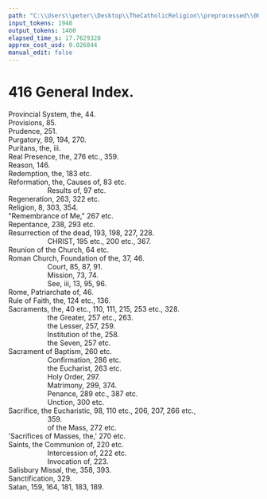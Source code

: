```yaml
---
path: "C:\\Users\\peter\\Desktop\\TheCatholicReligion\\preprocessed\\00439.jpg"
input_tokens: 1948
output_tokens: 1400
elapsed_time_s: 17.7629328
approx_cost_usd: 0.026844
manual_edit: false
---
```

# 416 General Index.

Provincial System, the, 44.  
Provisions, 85.  
Prudence, 251.  
Purgatory, 89, 194, 270.  
Puritans, the, iii.  
Real Presence, the, 276 etc., 359.  
Reason, 146.  
Redemption, the, 183 etc.  
Reformation, the, Causes of, 83 etc.  
&nbsp;&nbsp;&nbsp;&nbsp;&nbsp;&nbsp;&nbsp;&nbsp;&nbsp;&nbsp;&nbsp;&nbsp;&nbsp;&nbsp;&nbsp;&nbsp;&nbsp;&nbsp;&nbsp;&nbsp;Results of, 97 etc.  
Regeneration, 263, 322 etc.  
Religion, 8, 303, 354.  
"Remembrance of Me," 267 etc.  
Repentance, 238, 293 etc.  
Resurrection of the dead, 193, 198, 227, 228.  
&nbsp;&nbsp;&nbsp;&nbsp;&nbsp;&nbsp;&nbsp;&nbsp;&nbsp;&nbsp;&nbsp;&nbsp;&nbsp;&nbsp;&nbsp;&nbsp;&nbsp;&nbsp;&nbsp;&nbsp;CHRIST, 195 etc., 200 etc., 367.  
Reunion of the Church, 64 etc.  
Roman Church, Foundation of the, 37, 46.  
&nbsp;&nbsp;&nbsp;&nbsp;&nbsp;&nbsp;&nbsp;&nbsp;&nbsp;&nbsp;&nbsp;&nbsp;&nbsp;&nbsp;&nbsp;&nbsp;&nbsp;&nbsp;&nbsp;&nbsp;Court, 85, 87, 91.  
&nbsp;&nbsp;&nbsp;&nbsp;&nbsp;&nbsp;&nbsp;&nbsp;&nbsp;&nbsp;&nbsp;&nbsp;&nbsp;&nbsp;&nbsp;&nbsp;&nbsp;&nbsp;&nbsp;&nbsp;Mission, 73, 74.  
&nbsp;&nbsp;&nbsp;&nbsp;&nbsp;&nbsp;&nbsp;&nbsp;&nbsp;&nbsp;&nbsp;&nbsp;&nbsp;&nbsp;&nbsp;&nbsp;&nbsp;&nbsp;&nbsp;&nbsp;See, iii, 13, 95, 96.  
Rome, Patriarchate of, 46.  
Rule of Faith, the, 124 etc., 136.  
Sacraments, the, 40 etc., 110, 111, 215, 253 etc., 328.  
&nbsp;&nbsp;&nbsp;&nbsp;&nbsp;&nbsp;&nbsp;&nbsp;&nbsp;&nbsp;&nbsp;&nbsp;&nbsp;&nbsp;&nbsp;&nbsp;&nbsp;&nbsp;&nbsp;&nbsp;the Greater, 257 etc., 263.  
&nbsp;&nbsp;&nbsp;&nbsp;&nbsp;&nbsp;&nbsp;&nbsp;&nbsp;&nbsp;&nbsp;&nbsp;&nbsp;&nbsp;&nbsp;&nbsp;&nbsp;&nbsp;&nbsp;&nbsp;the Lesser, 257, 259.  
&nbsp;&nbsp;&nbsp;&nbsp;&nbsp;&nbsp;&nbsp;&nbsp;&nbsp;&nbsp;&nbsp;&nbsp;&nbsp;&nbsp;&nbsp;&nbsp;&nbsp;&nbsp;&nbsp;&nbsp;Institution of the, 258.  
&nbsp;&nbsp;&nbsp;&nbsp;&nbsp;&nbsp;&nbsp;&nbsp;&nbsp;&nbsp;&nbsp;&nbsp;&nbsp;&nbsp;&nbsp;&nbsp;&nbsp;&nbsp;&nbsp;&nbsp;the Seven, 257 etc.  
Sacrament of Baptism, 260 etc.  
&nbsp;&nbsp;&nbsp;&nbsp;&nbsp;&nbsp;&nbsp;&nbsp;&nbsp;&nbsp;&nbsp;&nbsp;&nbsp;&nbsp;&nbsp;&nbsp;&nbsp;&nbsp;&nbsp;&nbsp;Confirmation, 286 etc.  
&nbsp;&nbsp;&nbsp;&nbsp;&nbsp;&nbsp;&nbsp;&nbsp;&nbsp;&nbsp;&nbsp;&nbsp;&nbsp;&nbsp;&nbsp;&nbsp;&nbsp;&nbsp;&nbsp;&nbsp;the Eucharist, 263 etc.  
&nbsp;&nbsp;&nbsp;&nbsp;&nbsp;&nbsp;&nbsp;&nbsp;&nbsp;&nbsp;&nbsp;&nbsp;&nbsp;&nbsp;&nbsp;&nbsp;&nbsp;&nbsp;&nbsp;&nbsp;Holy Order, 297.  
&nbsp;&nbsp;&nbsp;&nbsp;&nbsp;&nbsp;&nbsp;&nbsp;&nbsp;&nbsp;&nbsp;&nbsp;&nbsp;&nbsp;&nbsp;&nbsp;&nbsp;&nbsp;&nbsp;&nbsp;Matrimony, 299, 374.  
&nbsp;&nbsp;&nbsp;&nbsp;&nbsp;&nbsp;&nbsp;&nbsp;&nbsp;&nbsp;&nbsp;&nbsp;&nbsp;&nbsp;&nbsp;&nbsp;&nbsp;&nbsp;&nbsp;&nbsp;Penance, 289 etc., 387 etc.  
&nbsp;&nbsp;&nbsp;&nbsp;&nbsp;&nbsp;&nbsp;&nbsp;&nbsp;&nbsp;&nbsp;&nbsp;&nbsp;&nbsp;&nbsp;&nbsp;&nbsp;&nbsp;&nbsp;&nbsp;Unction, 300 etc.  
Sacrifice, the Eucharistic, 98, 110 etc., 206, 207, 266 etc.,  
&nbsp;&nbsp;&nbsp;&nbsp;&nbsp;&nbsp;&nbsp;&nbsp;&nbsp;&nbsp;&nbsp;&nbsp;&nbsp;&nbsp;&nbsp;&nbsp;&nbsp;&nbsp;&nbsp;&nbsp;359.  
&nbsp;&nbsp;&nbsp;&nbsp;&nbsp;&nbsp;&nbsp;&nbsp;&nbsp;&nbsp;&nbsp;&nbsp;&nbsp;&nbsp;&nbsp;&nbsp;&nbsp;&nbsp;&nbsp;&nbsp;of the Mass, 272 etc.  
'Sacrifices of Masses, the,' 270 etc.  
Saints, the Communion of, 220 etc.  
&nbsp;&nbsp;&nbsp;&nbsp;&nbsp;&nbsp;&nbsp;&nbsp;&nbsp;&nbsp;&nbsp;&nbsp;&nbsp;&nbsp;&nbsp;&nbsp;&nbsp;&nbsp;&nbsp;&nbsp;Intercession of, 222 etc.  
&nbsp;&nbsp;&nbsp;&nbsp;&nbsp;&nbsp;&nbsp;&nbsp;&nbsp;&nbsp;&nbsp;&nbsp;&nbsp;&nbsp;&nbsp;&nbsp;&nbsp;&nbsp;&nbsp;&nbsp;Invocation of, 223.  
Salisbury Missal, the, 358, 393.  
Sanctification, 329.  
Satan, 159, 164, 181, 183, 189.